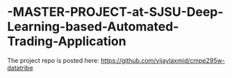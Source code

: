 # -MASTER-PROJECT-at-SJSU-Deep-Learning-based-Automated-Trading-Application
The project repo is posted here: https://github.com/vijaylaxmid/cmpe295w-datatribe
